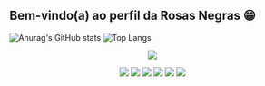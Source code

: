 ## Bem-vindo(a) ao perfil da Rosas Negras 😁
<div>
  
  ![Anurag's GitHub stats](https://github-readme-stats.vercel.app/api?username=DevRosasNegras&show_icons=true&theme=radical)
  ![Top Langs](https://github-readme-stats.vercel.app/api/top-langs/?username=DevRosasNegras&hide_progress=true&theme=radical)
<p align="center">
  <a href="https://skillicons.dev">
    <img src="https://skillicons.dev/icons?i=bots,discord,nodejs,html,css,js" />
  </a>
</p>

</div>

<div>
  <p align="center">
      <a href="mailto:DevRosasNegra@gmail.com"><img src="https://img.shields.io/badge/Gmail-EA4335.svg?style=for-the-badge&logo=Gmail&logoColor=white" target="_blank"></a>
  <a href="
  </p>
</div>

[<img src="https://img.shieldshttps://tiny.one/readme-stats.io/badge/twitter-%231DA1F2.svg?&style=for-the-badge&logo=twitter&logoColor=white" />](https://twitter.com/DevRosasNegras) [<img src="https://img.shields.io/badge/medium-%2312100E.svg?&style=for-the-badge&logo=medium&logoColor=white" />](https://medium.com/DevRosasNegras)  [<img src="https://img.shields.io/badge/linkedin-%230077B5.svg?&style=for-the-badge&logo=linkedin&logoColor=white" />](https://www.linkedin.com/in/DevRosasNegras/) [<img src = "https://img.shields.io/badge/instagram-%23E4405F.svg?&style=for-the-badge&logo=instagram&logoColor=white">](https://www.instagram.com/DevRosasNegras/) [<img src = "https://img.shields.io/badge/facebook-%231877F2.svg?&style=for-the-badge&logo=facebook&logoColor=white">](https://www.facebook.com/DevRosasNegras)
